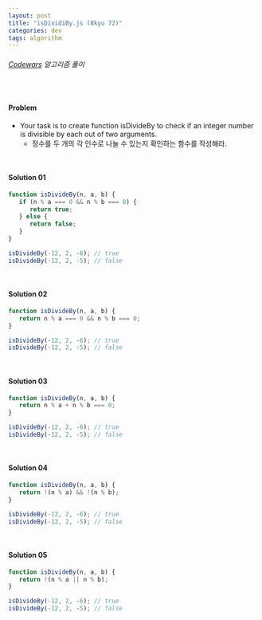 ```yaml
---
layout: post
title: "isDividiBy.js (8kyu 72)"
categories: dev
tags: algorithm
---
```


###### [Codewars](https://www.codewars.com) 알고리즘 풀이

<br>

#### Problem

- Your task is to create function isDivideBy to check if an integer number is divisible by each out of two arguments.
  - 정수를 두 개의 각 인수로 나눌 수 있는지 확인하는 함수를 작성해라.

<br>

#### Solution 01

```js
function isDivideBy(n, a, b) {
   if (n % a === 0 && n % b === 0) {
      return true;
   } else {
      return false;
   }
}

isDivideBy(-12, 2, -6);	// true
isDivideBy(-12, 2, -5);	// false
```

<br>

#### Solution 02

```js
function isDivideBy(n, a, b) {
   return n % a === 0 && n % b === 0;
}

isDivideBy(-12, 2, -6);	// true
isDivideBy(-12, 2, -5);	// false
```

<br>

#### Solution 03

```js
function isDivideBy(n, a, b) {
   return n % a + n % b === 0;
}

isDivideBy(-12, 2, -6);	// true
isDivideBy(-12, 2, -5);	// false
```

<br>

#### Solution 04

```js
function isDivideBy(n, a, b) {
   return !(n % a) && !(n % b);
}

isDivideBy(-12, 2, -6);	// true
isDivideBy(-12, 2, -5);	// false
```

<br>

#### Solution 05

```js
function isDivideBy(n, a, b) {
   return !(n % a || n % b);
}

isDivideBy(-12, 2, -6);	// true
isDivideBy(-12, 2, -5);	// false
```

<br>